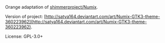 Orange adaptation of [shimmerproject/Numix](https://github.com/shimmerproject/Numix).

Version of project: [http://satya164.deviantart.com/art/Numix-GTK3-theme-360223962](http://satya164.deviantart.com/art/Numix-GTK3-theme-360223962).

License: GPL-3.0+
